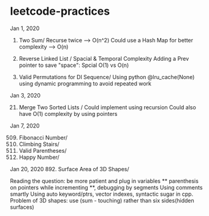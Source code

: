 # leetcode-practices

Jan 1, 2020

1. Two Sum/
Recurse twice --> O(n^2)
Could use a Hash Map for better complexity
--> O(n)

206. Reverse Linked List   /
Spacial & Temporal Complexity
Adding a Prev pointer to save "space": Spcial O(1) vs O(n)

903. Valid Permutations for DI Sequence/
Using python @lru_cache(None)
using dynamic programming to avoid repeated work

Jan 3, 2020

21. Merge Two Sorted Lists /
Could implement using recursion
Could also have O(1) complexity by using pointers

Jan 7, 2020

509. Fibonacci Number/
70. Climbing Stairs/
20. Valid Parentheses/
202. Happy Number/

Jan 20, 2020
892. Surface Area of 3D Shapes/

  Reading the question: be more patient and plug in variables 
  ** parenthesis on pointers while incrementing **,  debugging by segments
  Using comments smartly
  Using auto keyword/ptrs, vector indexes, syntactic sugar in cpp.
  Problem of 3D shapes: use (sum - touching) rather than six sides(hidden surfaces)
